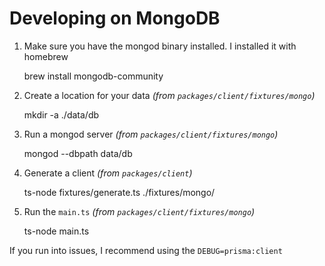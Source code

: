 # Developing on MongoDB

1. Make sure you have the mongod binary installed. I installed it with homebrew

   brew install mongodb-community

2. Create a location for your data _(from `packages/client/fixtures/mongo`)_

   mkdir -a ./data/db

3. Run a mongod server _(from `packages/client/fixtures/mongo`)_

   mongod --dbpath data/db

4. Generate a client _(from `packages/client`)_

   ts-node fixtures/generate.ts ./fixtures/mongo/

5. Run the `main.ts` _(from `packages/client/fixtures/mongo`)_

   ts-node main.ts

If you run into issues, I recommend using the `DEBUG=prisma:client`
